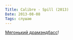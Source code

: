 ```yaml
---
Title: Calibre - Spill (2013)
Date: 2013-08-08
Tags: слушаю
---
```


[Мягонький драмэндбасс](https://itunes.apple.com/ru/album/spill/id641042463?l=en)!